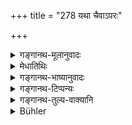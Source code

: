 +++
title = "278 यथा चैवाऽपरः"

+++

<details><summary>गङ्गानथ-मूलानुवादः</summary>

Just as, for purposes of śrāddha, the latter half of the month is preferable to the former half, so also, the afternoon is preferable to the forenoon.—(278)
</details>

<details><summary>मेधातिथिः</summary>

**पूर्वपक्षः** शुक्लपक्षः **अपरः** कृष्णपक्षः । चैत्रसिताद्या मासा इति । यथा **श्राद्धस्य** शुक्लपक्षात् कृष्णपक्षो **विशिष्यते** प्रकृष्टफलदो भवति, तथा **पूर्वाह्णाद् अपराह्णो** विशेषवचनात् । पूर्वाह्णे ऽपि कदाचित् कर्तव्यम् एवेति प्रतीयते ।

- <u>ननु</u> च प्रसिद्धेन दृष्टान्तेन भवितव्यम् । न चापरपक्षस्य पूर्वपक्षाच् छ्राद्धं प्रति विशेष उक्तः । 

- <u>केचिद्</u> आहुः । "कृष्णपक्षे दशम्यादौ" (म्ध् ३.२६६) इत्य् एतस्मात् प्रतीयते । 

- <u>एवं</u> तु ब्रूमः । "वचनात् त्व् अपूर्वत्वात्" (प्म्स् ३.५.२१) इत्य् अनेन न्यायेनाप्रतिसिद्धस्य दृष्टान्ततास्तीति । विधिर् अपि दृष्टान्तवचनाद् एव शक्यो ऽवगन्तुम् ॥ ३.२६८ ॥
</details>

<details><summary>गङ्गानथ-भाष्यानुवादः</summary>

‘*Fortner* *halt of the month*’ is the brighter fortnight; and ‘*latter half*’ is the darker fortnight;—months being counted from the brighter fortnight of *Caitra* onwards.

Just as, for purposes of Śrāddha, the darker fortnight is preferable to—is productive of better results than -the brighter fortnight, so is the afternoon preferable to the forenoon. From the declaration of this ‘preference,’ it follows that in some cases one might perform a
*śrāddha* during the forenoon also.

“As a rule, the illustration should be well known; as a matter of fact, however, nowhere has the text declared the superiority of the darker fortnight to the brighter fortnight, for purposes of *Śrāddha*. \[Hence the illustration is not apt\].”

Some people explain that the said superiority is understood from what has been said under 276, regarding the ‘darker fortnight’ and ‘days beginning with the tenth.’ Our explanation, however, is as follows:—According to the principle laid down in *Mīmāṃsāsūtra* 3. 5. 21, even an unknown fact can serve as an illustration; so that, in the case in question, from the citation of the illustration itself we may even deduce the necessary injunction (regarding the performance of
*Sharddhas* ( *Śrāddhas*?) during the darker fortnight).—(278)
</details>

<details><summary>गङ्गानथ-टिप्पन्यः</summary>

*Medhātithi* (P. 297, l. 16)—‘*Vacanāni tvapūrvatvāt*.’—This is Mīmāṃsā
sūtra 3.5.21. The question arising as to whether or not there should be an ‘eating of remnants’ in the case of the *Soma juice*,—the conclusion is that there should be the eating of it; and this conclusion is based upon a passage referring to a totally different subject; which shows that even an unknown fact can serve as an illustration in support of a definite conclusion.

This verse is quoted in *Kālaviveka* (p. 366), which explains that the precise meaning of the verse is that ‘from the three parts into which the day is divided, forenoon, mid-day and afternoon, the afternoon is superior to the other two.’

This verse is quoted in *Aparārka* (p. 465), which adds that the term ‘*aparāhṇa*’ stands here, not for the fourth part of the day divided into five parts, but simply for ‘the latter half of the day,’ which is its etymological meaning;—in *Puruṣārthacintāmaṇi* (p. 373);—in
*Śrāddhakriyakaumudī* (p. 314);—in *Varṣakriyākaumudī* (p. 236);—in
*Śrāddhakaumudī* (p. 248); and in *Kālamādhava* (p. 109).
</details>

<details><summary>गङ्गानथ-तुल्य-वाक्यानि</summary>

*Āpastamba-Dharmasūtra*. (2.16.45).—‘The afternoon of the darker
fortnight is more commendable.’

*Yājñavalkya* (1.226).—‘Having worshipped the Brāhmaṇas *in the
afternoon*, etc.’

*Vyāsa* (Aparārka, p. 465).—‘Three *muhurtas* constitute the morning,
three *muhūrtas* again form the *Saṅgava*; three, *midday*; another three, *afternoon*.

*Śruti* (Do.).—‘The morning is for the gods, the midday for men and the
afternoon for Pitṛs.’
</details>

<details><summary>Bühler</summary>

278	As the second half of the month is preferable to the first half, even so the afternoon is better for (the performance of) a funeral sacrifice than the forenoon.
</details>
